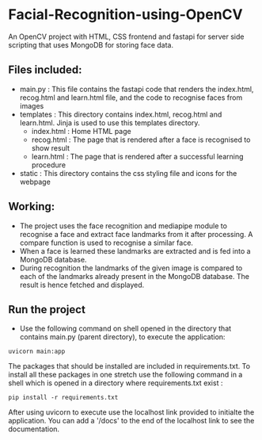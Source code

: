 # Facial-Recognition-using-OpenCV
An OpenCV project with HTML, CSS frontend and fastapi for server side scripting that uses MongoDB for storing face data.
## Files included:
- main.py : This file contains the fastapi code that renders the index.html, recog.html and learn.html file, and the code to recognise faces from images</li>
- templates : This directory contains index.html, recog.html and learn.html. Jinja is used to use this templates directory.
  - index.html : Home HTML page
  - recog.html : The page that is rendered after a face is recognised to show result
  - learn.html  : The page that is rendered after a successful learning procedure
- static : This directory contains the css styling file and icons for the webpage

## Working:
- The project uses the face recognition and mediapipe module to recognise a face and extract face landmarks from it after processing. A compare function is used to recognise a similar face.
- When a face is learned these landmarks are extracted and is fed into a MongoDB database.
- During recognition the landmarks of the given image is compared to each of the landmarks already present in the MongoDB database. The result is hence fetched and displayed.
## Run the project
- Use the following command on shell opened in the directory that contains main.py (parent directory), to execute the application:
```
uvicorn main:app
```
The packages that should be installed are included in requirements.txt. To install all these packages in one stretch use the following command in a shell which is opened in a directory where requirements.txt exist :
```
pip install -r requirements.txt
```
After using uvicorn to execute use the localhost link provided to initialte the application.
You can add a '/docs' to the end of the localhost link to see the documentation.
